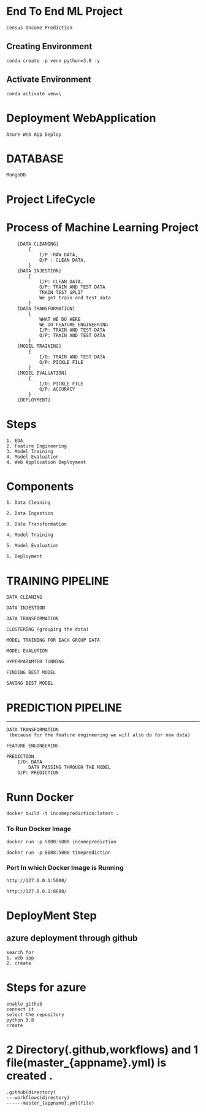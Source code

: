 # End To End ML Project
```
Census-Income Prediction
```

## Creating Environment
```
conda create -p venv python=3.8 -y
```
## Activate Environment
```
conda activate venv\
```

# Deployment WebApplication
```
Azure Web App Deploy
```

# DATABASE
```
MongoDB
```    
# Project LifeCycle
# Process of Machine Learning Project
```
    [DATA CLEANING] 
        { 
            I/P :RAW DATA, 
            O/P : CLEAN DATA,
        }   
    [DATA INJESTION]
        {
            I/P: CLEAN DATA,
            O/P: TRAIN AND TEST DATA 
            TRAIN TEST SPLIT
            We get train and test data
        }
    [DATA TRANSFORMATION]
        {
            WHAT WE DO HERE
            WE DO FEATURE ENGINEERING
            I/P: TRAIN AND TEST DATA
            O/P: TRAIN AND TEST DATA
        }
    [MODEL TRAINING]
        {
            I/O: TRAIN AND TEST DATA
            O/P: PICKLE FILE
        }
    [MODEL EVALUATION]
        {
            I/O: PICKLE FILE
            O/P: ACCURACY
        }
    [DEPLOYMENT]
```
# Steps
```
1. EDA
2. Feature Engineering
3. Model Training
4. Model Evaluation
4. Web Application Deployment
```

# Components
```
1. Data Cleaning 
``` 
```
2. Data Ingestion 
``` 
```
3. Data Transformation 
```
```
4. Model Training 
```
```
5. Model Evaluation 
```
```
6. Deployment
```


# TRAINING PIPELINE

```
DATA CLEANING
```
```
DATA INJESTION
```
```
DATA TRANSFORMATION
```
```
CLUSTERING (grouping the data)
```
```
MODEL TRAINING FOR EACH GROUP DATA
```
```
MODEL EVALUTION
```
```
HYPERPARAMTER TUNNING
```
```
FINDING BEST MODEL
```
```
SAVING BEST MODEL
```


# PREDICTION PIPELINE
--------------------

```
DATA TRANSFORMATION
 (because for the feature engineering we will also do for new data)
```
```
FEATURE ENGINEERING
```
```
PREDICTION
    I/O: DATA
        DATA PASSING THROUGH THE MODEL
    O/P: PREDICTION
```


# Runn Docker
```
docker build -t incomeprediction:latest .
```
### To Run Docker Image
```
docker run -p 5000:5000 incomeprediction
```
```
docker run -p 8888:5000 timeprediction
```
### Port In which Docker Image is Running
```
http://127.0.0.1:5000/
```
```
http://127.0.0.1:8888/
```

# DeployMent Step


##  azure deployment through github

```
search for 
1. web app 
2. create
```
# Steps for azure

```
enable github
connect it
select the repository
python 3.8
create
```

# 2 Directory(.github,workflows) and 1 file(master_{appname}.yml) is created . 
```
.github(directory)
---workflows(directory)
------master_{appname}.yml(file)

```